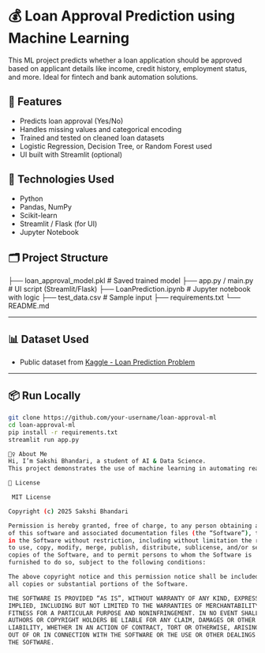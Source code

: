 # 💰 Loan Approval Prediction using Machine Learning

This ML project predicts whether a loan application should be approved based on applicant details like income, credit history, employment status, and more. Ideal for fintech and bank automation solutions.

## 🚀 Features

- Predicts loan approval (Yes/No)
- Handles missing values and categorical encoding
- Trained and tested on cleaned loan datasets
- Logistic Regression, Decision Tree, or Random Forest used
- UI built with Streamlit (optional)

## 🧠 Technologies Used

- Python
- Pandas, NumPy
- Scikit-learn
- Streamlit / Flask (for UI)
- Jupyter Notebook

## 🗂️ Project Structure

├── loan_approval_model.pkl # Saved trained model
├── app.py / main.py # UI script (Streamlit/Flask)
├── LoanPrediction.ipynb # Jupyter notebook with logic
├── test_data.csv # Sample input
├── requirements.txt
└── README.md


---

## 📊 Dataset Used

- Public dataset from [Kaggle - Loan Prediction Problem](https://www.kaggle.com/datasets/altruistdelhite04/loan-prediction-problem-dataset)

---

## 📦 Run Locally

```bash
git clone https://github.com/your-username/loan-approval-ml
cd loan-approval-ml
pip install -r requirements.txt
streamlit run app.py

🙋‍♀️ About Me
Hi, I’m Sakshi Bhandari, a student of AI & Data Science.
This project demonstrates the use of machine learning in automating real-life financial decisions.

📌 License

 MIT License

Copyright (c) 2025 Sakshi Bhandari

Permission is hereby granted, free of charge, to any person obtaining a copy
of this software and associated documentation files (the “Software”), to deal
in the Software without restriction, including without limitation the rights
to use, copy, modify, merge, publish, distribute, sublicense, and/or sell
copies of the Software, and to permit persons to whom the Software is
furnished to do so, subject to the following conditions:

The above copyright notice and this permission notice shall be included in
all copies or substantial portions of the Software.

THE SOFTWARE IS PROVIDED “AS IS”, WITHOUT WARRANTY OF ANY KIND, EXPRESS OR
IMPLIED, INCLUDING BUT NOT LIMITED TO THE WARRANTIES OF MERCHANTABILITY,
FITNESS FOR A PARTICULAR PURPOSE AND NONINFRINGEMENT. IN NO EVENT SHALL THE
AUTHORS OR COPYRIGHT HOLDERS BE LIABLE FOR ANY CLAIM, DAMAGES OR OTHER
LIABILITY, WHETHER IN AN ACTION OF CONTRACT, TORT OR OTHERWISE, ARISING FROM,
OUT OF OR IN CONNECTION WITH THE SOFTWARE OR THE USE OR OTHER DEALINGS IN
THE SOFTWARE.



